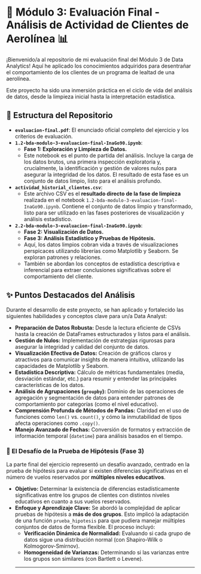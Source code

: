 # 🚀 Módulo 3: Evaluación Final - Análisis de Actividad de Clientes de Aerolínea 📊

¡Bienvenido/a al repositorio de mi evaluación final del Módulo 3 de Data Analytics! Aquí he aplicado los conocimientos adquiridos para desentrañar el comportamiento de los clientes de un programa de lealtad de una aerolínea.

Este proyecto ha sido una inmersión práctica en el ciclo de vida del análisis de datos, desde la limpieza inicial hasta la interpretación estadística.

## 📁 Estructura del Repositorio

* **`evaluacion-final.pdf`**: El enunciado oficial completo del ejercicio y los criterios de evaluación.
* **`1.2-bda-modulo-3-evaluacion-final-InaGo90.ipynb`**:
    * **Fase 1: Exploración y Limpieza de Datos.**
    * Este notebook es el punto de partida del análisis. Incluye la carga de los datos brutos, una primera inspección exploratoria y, crucialmente, la identificación y gestión de valores nulos para asegurar la integridad de los datos. El resultado de esta fase es un conjunto de datos limpio, listo para el análisis profundo.
* **`actividad_historial_clientes.csv`**:
    * Este archivo CSV es el **resultado directo de la fase de limpieza** realizada en el notebook `1.2-bda-modulo-3-evaluacion-final-InaGo90.ipynb`. Contiene el conjunto de datos limpio y transformado, listo para ser utilizado en las fases posteriores de visualización y análisis estadístico.
* **`2.2-bda-modulo-3-evaluacion-final-InaGo90.ipynb`**:
    * **Fase 2: Visualización de Datos.**
    * **Fase 3: Análisis Estadístico y Pruebas de Hipótesis.**
    * Aquí, los datos limpios cobran vida a través de visualizaciones perspicaces utilizando librerías como Matplotlib y Seaborn. Se exploran patrones y relaciones.
    * También se abordan los conceptos de estadística descriptiva e inferencial para extraer conclusiones significativas sobre el comportamiento del cliente.

## ✨ Puntos Destacados del Análisis

Durante el desarrollo de este proyecto, se han aplicado y fortalecido las siguientes habilidades y conceptos clave para un/a Data Analyst:

* **Preparación de Datos Robusta:** Desde la lectura eficiente de CSVs hasta la creación de DataFrames estructurados y listos para el análisis.
* **Gestión de Nulos:** Implementación de estrategias rigurosas para asegurar la integridad y calidad del conjunto de datos.
* **Visualización Efectiva de Datos:** Creación de gráficos claros y atractivos para comunicar insights de manera intuitiva, utilizando las capacidades de Matplotlib y Seaborn.
* **Estadística Descriptiva:** Cálculo de métricas fundamentales (media, desviación estándar, etc.) para resumir y entender las principales características de los datos.
* **Análisis de Agrupaciones (`groupby`):** Dominio de las operaciones de agregación y segmentación de datos para entender patrones de comportamiento por categorías (como el nivel educativo).
* **Comprensión Profunda de Métodos de Pandas:** Claridad en el uso de funciones como `len()` vs. `count()`, y cómo la inmutabilidad de tipos afecta operaciones como `.copy()`.
* **Manejo Avanzado de Fechas:** Conversión de formatos y extracción de información temporal (`datetime`) para análisis basados en el tiempo.

### 🧪 El Desafío de la Prueba de Hipótesis (Fase 3)

La parte final del ejercicio representó un desafío avanzado, centrado en la prueba de hipótesis para evaluar si existen diferencias significativas en el número de vuelos reservados por **múltiples niveles educativos**.

* **Objetivo:** Determinar la existencia de diferencias estadísticamente significativas entre los grupos de clientes con distintos niveles educativos en cuanto a sus vuelos reservados.
* **Enfoque y Aprendizaje Clave:** Se abordó la complejidad de aplicar pruebas de hipótesis a **más de dos grupos**. Esto implicó la adaptación de una función `prueba_hipotesis` para que pudiera manejar múltiples conjuntos de datos de forma flexible. El proceso incluyó:
    * **Verificación Dinámica de Normalidad:** Evaluando si cada grupo de datos sigue una distribución normal (con Shapiro-Wilk o Kolmogorov-Smirnov).
    * **Homogeneidad de Varianzas:** Determinando si las varianzas entre los grupos son similares (con Bartlett o Levene).
    * **
